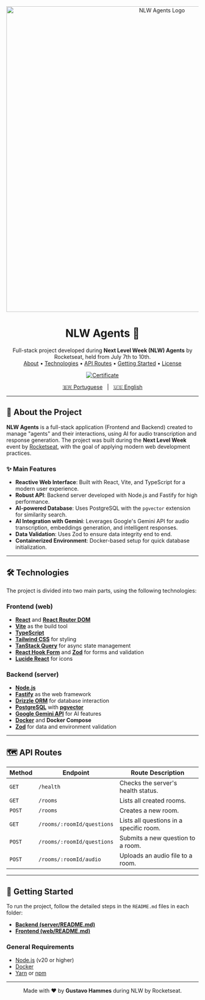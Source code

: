 <div align="center">
  <a href="https://www.rocketseat.com.br/eventos/nlw" target="_blank">
    <img src="https://github.com/user-attachments/assets/f58c441f-7366-4b5d-abfe-2415af721737" width="800" alt="NLW Agents Logo" />
  </a>
  <h1 align="center">NLW Agents 🚀</h1>
  <p align="center">
    Full-stack project developed during <strong>Next Level Week (NLW) Agents</strong> by Rocketseat, held from July 7th to 10th.
    <br>
    <a href="#-about-the-project">About</a> •
    <a href="#-technologies">Technologies</a> •
    <a href="#-api-routes">API Routes</a> •
    <a href="#-getting-started">Getting Started</a> •
    <a href="#-license">License</a>
  </p>
  <p align="center">
    <a href="https://app.rocketseat.com.br/certificates/44817ebf-e9fd-4275-b6be-e2f3fba58421" target="_blank">
      <img src="https://img.shields.io/badge/Certificate-View%20Here-blue?style=for-the-badge" alt="Certificate">
    </a>
  </p>
</div>

<div align="center">
  <a href="./README.md">🇧🇷 Portuguese</a>
  <span>&nbsp;&nbsp;|&nbsp;&nbsp;</span>
  <a href="./README.en.md">🇺🇸 English</a>
</div>

---

## 📖 About the Project

**NLW Agents** is a full-stack application (Frontend and Backend) created to manage "agents" and their interactions, using AI for audio transcription and response generation. The project was built during the **Next Level Week** event by [Rocketseat](https://www.rocketseat.com.br/), with the goal of applying modern web development practices.

### ✨ Main Features

- **Reactive Web Interface**: Built with React, Vite, and TypeScript for a modern user experience.
- **Robust API**: Backend server developed with Node.js and Fastify for high performance.
- **AI-powered Database**: Uses PostgreSQL with the `pgvector` extension for similarity search.
- **AI Integration with Gemini**: Leverages Google's Gemini API for audio transcription, embeddings generation, and intelligent responses.
- **Data Validation**: Uses Zod to ensure data integrity end to end.
- **Containerized Environment**: Docker-based setup for quick database initialization.

---

## 🛠️ Technologies

The project is divided into two main parts, using the following technologies:

### **Frontend (web)**

- **[React](https://reactjs.org/)** and **[React Router DOM](https://reactrouter.com/)**
- **[Vite](https://vitejs.dev/)** as the build tool
- **[TypeScript](https://www.typescriptlang.org/)**
- **[Tailwind CSS](https://tailwindcss.com/)** for styling
- **[TanStack Query](https://tanstack.com/query/latest)** for async state management
- **[React Hook Form](https://react-hook-form.com/)** and **[Zod](https://zod.dev/)** for forms and validation
- **[Lucide React](https://lucide.dev/)** for icons

### **Backend (server)**

- **[Node.js](https://nodejs.org/en)**
- **[Fastify](https://www.fastify.io/)** as the web framework
- **[Drizzle ORM](https://orm.drizzle.team/)** for database interaction
- **[PostgreSQL](https://www.postgresql.org/)** with **[pgvector](https://github.com/pgvector/pgvector)**
- **[Google Gemini API](https://ai.google.dev/)** for AI features
- **[Docker](https://www.docker.com/)** and **Docker Compose**
- **[Zod](https://zod.dev/)** for data and environment validation

---

## 🗺️ API Routes

| Method | Endpoint                     | Route Description                             |
|--------|------------------------------|-----------------------------------------------|
| `GET`  | `/health`                    | Checks the server's health status.            |
| `GET`  | `/rooms`                     | Lists all created rooms.                      |
| `POST` | `/rooms`                     | Creates a new room.                           |
| `GET`  | `/rooms/:roomId/questions`   | Lists all questions in a specific room.       |
| `POST` | `/rooms/:roomId/questions`   | Submits a new question to a room.             |
| `POST` | `/rooms/:roomId/audio`       | Uploads an audio file to a room.              |

---

## 🚀 Getting Started

To run the project, follow the detailed steps in the `README.md` files in each folder:

- **[Backend (server/README.md)](./server/README.md)**
- **[Frontend (web/README.md)](./web/README.md)**

### General Requirements

- [Node.js](https://nodejs.org/en/) (v20 or higher)
- [Docker](https://www.docker.com/products/docker-desktop/)
- [Yarn](https://yarnpkg.com/) or [npm](https://www.npmjs.com/)

---

<div align="center">
  Made with ❤️ by <strong>Gustavo Hammes</strong> during NLW by Rocketseat.
</div>
